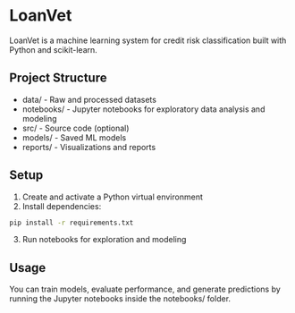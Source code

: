 # LoanVet

LoanVet is a machine learning system for credit risk classification built with Python and scikit-learn.

## Project Structure

- data/ - Raw and processed datasets
- notebooks/ - Jupyter notebooks for exploratory data analysis and modeling
- src/ - Source code (optional)
- models/ - Saved ML models
- reports/ - Visualizations and reports

## Setup

1. Create and activate a Python virtual environment
2. Install dependencies:
```bash
pip install -r requirements.txt
```
3. Run notebooks for exploration and modeling

## Usage

You can train models, evaluate performance, and generate predictions by running the Jupyter notebooks inside the notebooks/ folder.

